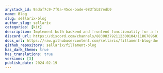 ```yaml
---
anystack_id: 9adaf7c9-7f0a-45ce-bade-083f5b27edb0
name: Blog
slug: sellarix-blog
author_slug: sellarix
categories: [kit]
description: Implement both backend and frontend functionality for a full blog platform.
discord_url: https://discord.com/channels/883083792112300104/1186789601336098846
docs_url: https://raw.githubusercontent.com/sellarix/fillament-blog-docs/main/README.md
github_repository: sellarix/fillament-blog
has_dark_theme: true
has_translations: true
versions: [3]
publish_date: 2024-02-19
---
```

